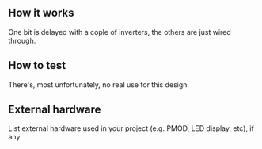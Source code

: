 <!---

This file is used to generate your project datasheet. Please fill in the information below and delete any unused
sections.

You can also include images in this folder and reference them in the markdown. Each image must be less than
512 kb in size, and the combined size of all images must be less than 1 MB.
-->

## How it works

One bit is delayed with a cople of inverters, the others are just wired through.

## How to test

There's, most unfortunately, no real use for this design.

## External hardware

List external hardware used in your project (e.g. PMOD, LED display, etc), if any
